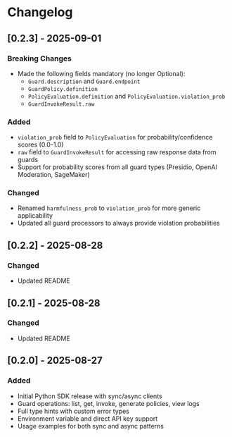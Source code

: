 # Changelog

## [0.2.3] - 2025-09-01

### Breaking Changes
- Made the following fields mandatory (no longer Optional):
  - `Guard.description` and `Guard.endpoint`
  - `GuardPolicy.definition`
  - `PolicyEvaluation.definition` and `PolicyEvaluation.violation_prob`
  - `GuardInvokeResult.raw`

### Added
- `violation_prob` field to `PolicyEvaluation` for probability/confidence scores (0.0-1.0)
- `raw` field to `GuardInvokeResult` for accessing raw response data from guards
- Support for probability scores from all guard types (Presidio, OpenAI Moderation, SageMaker)

### Changed
- Renamed `harmfulness_prob` to `violation_prob` for more generic applicability
- Updated all guard processors to always provide violation probabilities

## [0.2.2] - 2025-08-28

### Changed
- Updated README

## [0.2.1] - 2025-08-28

### Changed
- Updated README

## [0.2.0] - 2025-08-27

### Added
- Initial Python SDK release with sync/async clients
- Guard operations: list, get, invoke, generate policies, view logs
- Full type hints with custom error types
- Environment variable and direct API key support
- Usage examples for both sync and async patterns